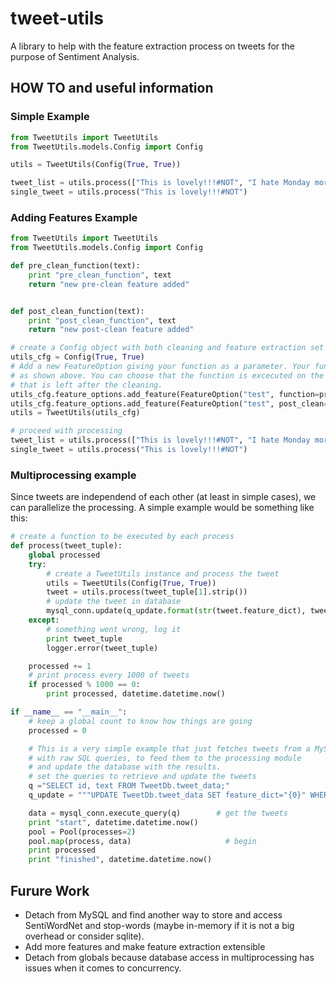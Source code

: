 # tweet-utils
A library to help with the feature extraction process on tweets for the purpose of Sentiment Analysis.

HOW TO and useful information
---
### Simple Example
```python
from TweetUtils import TweetUtils
from TweetUtils.models.Config import Config

utils = TweetUtils(Config(True, True))

tweet_list = utils.process(["This is lovely!!!#NOT", "I hate Monday mornings..."])
single_tweet = utils.process("This is lovely!!!#NOT")
```
### Adding Features Example
```python
from TweetUtils import TweetUtils
from TweetUtils.models.Config import Config

def pre_clean_function(text):
    print "pre_clean_function", text
    return "new pre-clean feature added"


def post_clean_function(text):
    print "post_clean_function", text
    return "new post-clean feature added"

# create a Config object with both cleaning and feature extraction set to True
utils_cfg = Config(True, True)
# Add a new FeatureOption giving your function as a parameter. Your function should take a string as an input.
# as shown above. You can choose that the function is excecuted on the original tweet text or the text 
# that is left after the cleaning.
utils_cfg.feature_options.add_feature(FeatureOption("test", function=pre_clean_function))
utils_cfg.feature_options.add_feature(FeatureOption("test", post_clean=True, function=post_clean_function))
utils = TweetUtils(utils_cfg)

# proceed with processing
tweet_list = utils.process(["This is lovely!!!#NOT", "I hate Monday mornings..."])
single_tweet = utils.process("This is lovely!!!#NOT")

```

### Multiprocessing example
Since tweets are independend of each other (at least in simple cases), we can parallelize the processing.
A simple example would be something like this:

```python
# create a function to be executed by each process
def process(tweet_tuple):
    global processed
    try:
        # create a TweetUtils instance and process the tweet
        utils = TweetUtils(Config(True, True))
        tweet = utils.process(tweet_tuple[1].strip())
        # update the tweet in database
        mysql_conn.update(q_update.format(str(tweet.feature_dict), tweet_tuple[0]))
    except:
        # something went wrong, log it
        print tweet_tuple
        logger.error(tweet_tuple)

    processed += 1
    # print process every 1000 of tweets
    if processed % 1000 == 0:
        print processed, datetime.datetime.now()

if __name__ == "__main__":
    # keep a global count to know how things are going
    processed = 0

    # This is a very simple example that just fetches tweets from a MySQL
    # with raw SQL queries, to feed them to the processing module
    # and update the database with the results.
    # set the queries to retrieve and update the tweets
    q ="SELECT id, text FROM TweetDb.tweet_data;"
    q_update = """UPDATE TweetDb.tweet_data SET feature_dict="{0}" WHERE id="{1}";"""

    data = mysql_conn.execute_query(q)        # get the tweets
    print "start", datetime.datetime.now()
    pool = Pool(processes=2)
    pool.map(process, data)                     # begin
    print processed
    print "finished", datetime.datetime.now()
```

## Furure Work
* Detach from MySQL and find another way to store and access SentiWordNet and stop-words 
 (maybe in-memory if it is not a big overhead or consider sqlite).
* Add more features and make feature extraction extensible
* Detach from globals because database access in multiprocessing has issues when it comes to concurrency.
